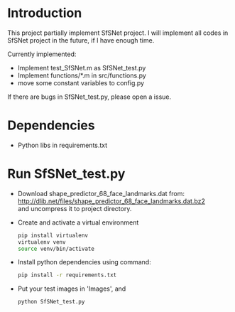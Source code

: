 # Introduction
This project partially implement SfSNet project. 
I will implement all codes in SfSNet project in the future,
if I have enough time.

Currently implemented:
* Implement test_SfSNet.m as SfSNet_test.py
* Implement functions/*.m in src/functions.py
* move some constant variables to config.py 

If there are bugs in SfSNet_test.py, please open a issue.

# Dependencies
* Python libs in requirements.txt

# Run SfSNet_test.py
* Download shape_predictor_68_face_landmarks.dat from:
http://dlib.net/files/shape_predictor_68_face_landmarks.dat.bz2  
and uncompress it to project directory.

* Create and activate a virtual environment
    ```bash
    pip install virtualenv
    virtualenv venv
    source venv/bin/activate
    ```
* Install python dependencies using command:
    ```bash
    pip install -r requirements.txt
    ```
* Put your test images in 'Images', and 
    ```bash
    python SfSNet_test.py
    ```

